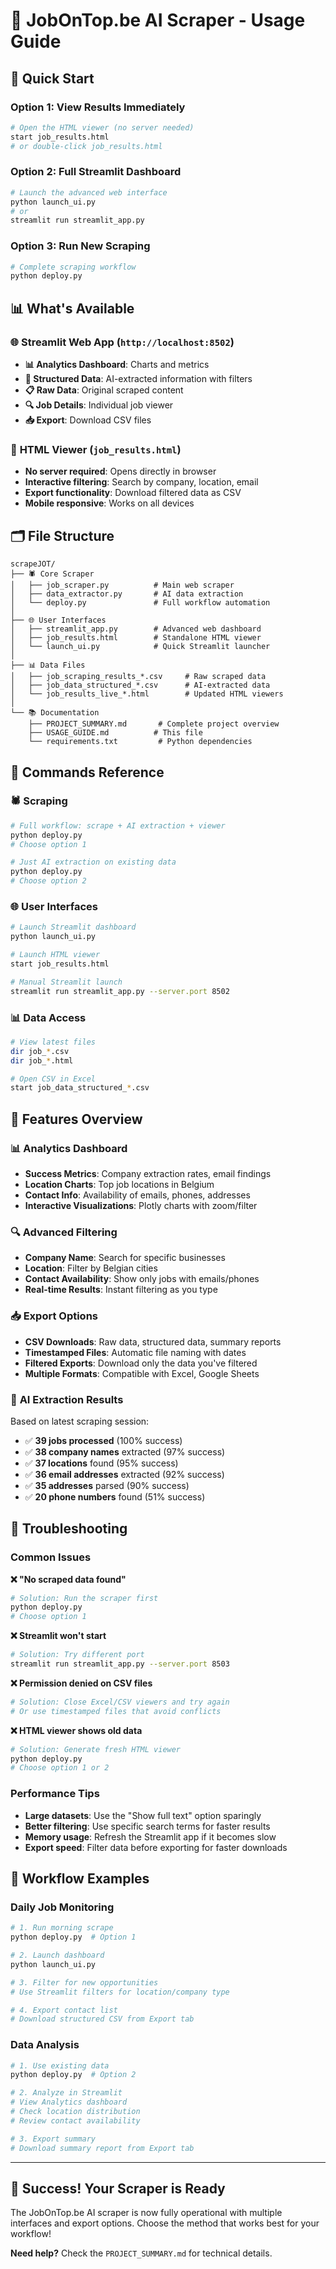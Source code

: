 # 🚀 JobOnTop.be AI Scraper - Usage Guide

## 🎯 Quick Start

### Option 1: View Results Immediately
```bash
# Open the HTML viewer (no server needed)
start job_results.html
# or double-click job_results.html
```

### Option 2: Full Streamlit Dashboard
```bash
# Launch the advanced web interface
python launch_ui.py
# or
streamlit run streamlit_app.py
```

### Option 3: Run New Scraping
```bash
# Complete scraping workflow
python deploy.py
```

## 📊 What's Available

### 🌐 **Streamlit Web App** (`http://localhost:8502`)
- **📊 Analytics Dashboard**: Charts and metrics
- **🏢 Structured Data**: AI-extracted information with filters
- **📋 Raw Data**: Original scraped content
- **🔍 Job Details**: Individual job viewer
- **📥 Export**: Download CSV files

### 📄 **HTML Viewer** (`job_results.html`)
- **No server required**: Opens directly in browser
- **Interactive filtering**: Search by company, location, email
- **Export functionality**: Download filtered data as CSV
- **Mobile responsive**: Works on all devices

## 🗂️ File Structure

```
scrapeJOT/
├── 🕷️ Core Scraper
│   ├── job_scraper.py          # Main web scraper
│   ├── data_extractor.py       # AI data extraction
│   └── deploy.py               # Full workflow automation
│
├── 🌐 User Interfaces
│   ├── streamlit_app.py        # Advanced web dashboard
│   ├── job_results.html        # Standalone HTML viewer
│   └── launch_ui.py            # Quick Streamlit launcher
│
├── 📊 Data Files
│   ├── job_scraping_results_*.csv     # Raw scraped data
│   ├── job_data_structured_*.csv      # AI-extracted data
│   └── job_results_live_*.html        # Updated HTML viewers
│
└── 📚 Documentation
    ├── PROJECT_SUMMARY.md       # Complete project overview
    ├── USAGE_GUIDE.md          # This file
    └── requirements.txt         # Python dependencies
```

## 🔧 Commands Reference

### 🕷️ Scraping
```bash
# Full workflow: scrape + AI extraction + viewer
python deploy.py
# Choose option 1

# Just AI extraction on existing data
python deploy.py
# Choose option 2
```

### 🌐 User Interfaces
```bash
# Launch Streamlit dashboard
python launch_ui.py

# Launch HTML viewer
start job_results.html

# Manual Streamlit launch
streamlit run streamlit_app.py --server.port 8502
```

### 📊 Data Access
```bash
# View latest files
dir job_*.csv
dir job_*.html

# Open CSV in Excel
start job_data_structured_*.csv
```

## 🎯 Features Overview

### 📊 **Analytics Dashboard**
- **Success Metrics**: Company extraction rates, email findings
- **Location Charts**: Top job locations in Belgium
- **Contact Info**: Availability of emails, phones, addresses
- **Interactive Visualizations**: Plotly charts with zoom/filter

### 🔍 **Advanced Filtering**
- **Company Name**: Search for specific businesses
- **Location**: Filter by Belgian cities
- **Contact Availability**: Show only jobs with emails/phones
- **Real-time Results**: Instant filtering as you type

### 📥 **Export Options**
- **CSV Downloads**: Raw data, structured data, summary reports
- **Timestamped Files**: Automatic file naming with dates
- **Filtered Exports**: Download only the data you've filtered
- **Multiple Formats**: Compatible with Excel, Google Sheets

### 🤖 **AI Extraction Results**
Based on latest scraping session:
- ✅ **39 jobs processed** (100% success)
- ✅ **38 company names** extracted (97% success)
- ✅ **37 locations** found (95% success)
- ✅ **36 email addresses** extracted (92% success)
- ✅ **35 addresses** parsed (90% success)
- ✅ **20 phone numbers** found (51% success)

## 🐛 Troubleshooting

### Common Issues

**❌ "No scraped data found"**
```bash
# Solution: Run the scraper first
python deploy.py
# Choose option 1
```

**❌ Streamlit won't start**
```bash
# Solution: Try different port
streamlit run streamlit_app.py --server.port 8503
```

**❌ Permission denied on CSV files**
```bash
# Solution: Close Excel/CSV viewers and try again
# Or use timestamped files that avoid conflicts
```

**❌ HTML viewer shows old data**
```bash
# Solution: Generate fresh HTML viewer
python deploy.py
# Choose option 1 or 2
```

### Performance Tips

- **Large datasets**: Use the "Show full text" option sparingly
- **Better filtering**: Use specific search terms for faster results
- **Memory usage**: Refresh the Streamlit app if it becomes slow
- **Export speed**: Filter data before exporting for faster downloads

## 🔄 Workflow Examples

### Daily Job Monitoring
```bash
# 1. Run morning scrape
python deploy.py  # Option 1

# 2. Launch dashboard
python launch_ui.py

# 3. Filter for new opportunities
# Use Streamlit filters for location/company type

# 4. Export contact list
# Download structured CSV from Export tab
```

### Data Analysis
```bash
# 1. Use existing data
python deploy.py  # Option 2

# 2. Analyze in Streamlit
# View Analytics dashboard
# Check location distribution
# Review contact availability

# 3. Export summary
# Download summary report from Export tab
```

---

## 🎉 Success! Your Scraper is Ready

The JobOnTop.be AI scraper is now fully operational with multiple interfaces and export options. Choose the method that works best for your workflow!

**Need help?** Check the `PROJECT_SUMMARY.md` for technical details.
